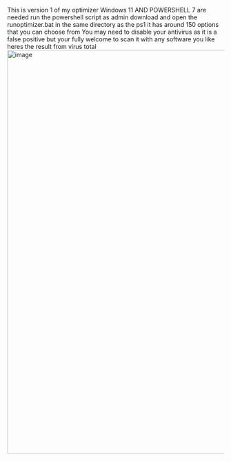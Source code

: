 This is version 1 of my optimizer 
Windows 11 AND POWERSHELL 7 are needed
run the powershell script as admin download and open the runoptimizer.bat in the same directory as the ps1
it has around 150 options that you can choose from
You may need to disable your antivirus as it is a false positive but your fully welcome to scan it with any software you like
heres the result from virus total
<img width="1661" height="937" alt="image" src="https://github.com/user-attachments/assets/10b85113-1cdc-4106-8a74-45369ef1eaee" />
